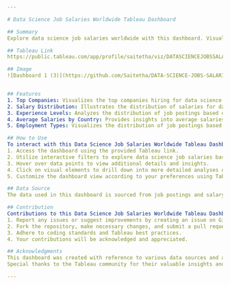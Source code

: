 ```yaml
---

# Data Science Job Salaries Worldwide Tableau Dashboard

## Summary
Explore data science job salaries worldwide with this dashboard. Visualize top companies, salaries, experience levels, average salaries by country, and employment types for comprehensive insights into the industry.

## Tableau Link
https://public.tableau.com/app/profile/saitetha/viz/DATASCIENCEJOBSSALARIES_17115797304680/Dashboard1

## Image
![Dashboard 1 (3)](https://github.com/Saitetha/DATA-SCIENCE-JOBS-SALARIES/assets/149963307/48a2bc76-6f84-4946-9574-3f699a63e5d3)


## Features
1. Top Companies: Visualizes the top companies hiring for data science roles globally.
2. Salary Distribution: Illustrates the distribution of salaries for data science jobs.
3. Experience Levels: Analyzes the distribution of job postings based on experience levels.
4. Average Salaries by Country: Provides insights into average salaries for data science jobs by country.
5. Employment Types: Visualizes the distribution of job postings based on employment types (full-time, part-time, contract, etc.).

## How to Use
To interact with this Data Science Job Salaries Worldwide Tableau Dashboard, follow these steps:
1. Access the dashboard using the provided Tableau link.
2. Utilize interactive filters to explore data science job salaries based on companies, experience levels, countries, and employment types.
3. Hover over data points to view additional details and insights.
4. Click on visual elements to drill down into more detailed analyses or to compare specific metrics.
5. Customize the dashboard view according to your preferences using Tableau's features.

## Data Source
The data used in this dashboard is sourced from job postings and salary surveys in the field of data science, ensuring accuracy and reliability.

## Contribution
Contributions to this Data Science Job Salaries Worldwide Tableau Dashboard are welcome. If you would like to contribute, please follow these steps:
1. Report any issues or suggest improvements by creating an issue on GitHub.
2. Fork the repository, make necessary changes, and submit a pull request with detailed explanations.
3. Adhere to coding standards and Tableau best practices.
4. Your contributions will be acknowledged and appreciated.

## Acknowledgments
This dashboard was created with reference to various data sources and analyses available online.
Special thanks to the Tableau community for their valuable insights and resources. https://youtu.be/o2kYP7OyNLM?si=dwwd0ZZ6OcO6uFdy

---
```

